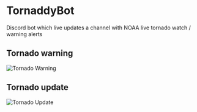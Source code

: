 # TornaddyBot
Discord bot which live updates a channel with NOAA live tornado watch / warning alerts

## Tornado warning
![Tornado Warning](https://raw.githubusercontent.com/SurrealisticRabbit/Tornado/main/readme_images/warning.png)

## Tornado update
![Tornado Update](https://raw.githubusercontent.com/SurrealisticRabbit/Tornado/main/readme_images/update.png)

